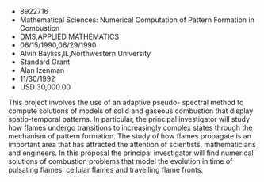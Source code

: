 
* 8922716
* Mathematical Sciences: Numerical Computation of Pattern Formation in Combustion
* DMS,APPLIED MATHEMATICS
* 06/15/1990,06/29/1990
* Alvin Bayliss,IL,Northwestern University
* Standard Grant
* Alan Izenman
* 11/30/1992
* USD 30,000.00

This project involves the use of an adaptive pseudo- spectral method to compute
solutions of models of solid and gaseous combustion that display spatio-temporal
patterns. In particular, the principal investigator will study how flames
undergo transitions to increasingly complex states through the mechanism of
pattern formation. The study of how flames propagate is an important area that
has attracted the attention of scientists, mathematicians and engineers. In this
proposal the principal investigator will find numerical solutions of combustion
problems that model the evolution in time of pulsating flames, cellular flames
and travelling flame fronts.
